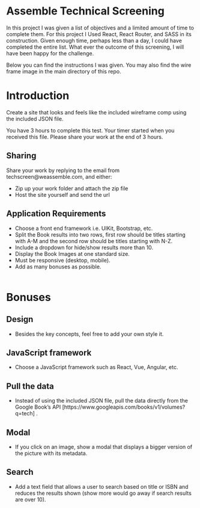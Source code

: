 
<h1 style={text-align: 'center'}>Assemble Technical Screening</h1>

<p style={margin:'0' '20%'}>In this project I was given a list of objectives and a limited amount of time to complete them. For this project I Used React, React Router, and SASS in its construction. Given enough time, perhaps less than a day, I could have completed the entire list. What ever the outcome of this screening, I will have been happy for the challenge.</p>
<p style={margin:'0' '20%'}>Below you can find the instructions I was given. You may also find the wire frame image in the main directory of this repo.</p>

<h1 style={text-align: 'center'}>Introduction</h1>
<p style={margin:'0' '20%'}>Create a site that looks and feels like the included wireframe comp using the included JSON file.</p> 

<p style={margin:'0' '20%'}>You have 3 hours to complete this test. Your timer started when you received this file. Please share your work at the end of 3 hours.</p>

<h2 style={text-align: 'center'}>Sharing</h2>
<p style={margin:'0' '20%'}>Share your work by replying to the email from techscreen@weassemble.com, and either:</p>
<ul>
  <li>Zip up your work folder and attach the zip file</li>
  <li>Host the site yourself and send the url</li>
</ul>
<h2 style={text-align: 'center'}>Application Requirements</h2>
<ul>
  <li>Choose a front end framework i.e. UIKit, Bootstrap, etc.</li>
  <li>Split the Book results into two rows, first row should be titles starting with A-M    and the second row should be titles starting with N-Z.</li>
  <li>Include a dropdown for hide/show results more than 10.</li>
  <li>Display the Book Images at one standard size.</li>
  <li>Must be responsive (desktop, mobile).</li>
  <li>Add as many bonuses as possible.</li>
​</ul>
<h1 style={text-align: 'center'}>Bonuses</h1>
<h2 style={text-align: 'center'}>Design</h2>
<ul>
  <li>Besides the key concepts, feel free to add your own style it.</li>
</ul>
<h2 style={text-align: 'center'}>JavaScript framework</h2>
<ul>
  <li>Choose a JavaScript framework such as React, Vue, Angular, etc.</li>
</ul>
<h2 style={text-align: 'center'}>Pull the data</h2>
<ul>
  <li>Instead of using the included JSON file, pull the data directly from the Google Book’s API [https://www.googleapis.com/books/v1/volumes?q=tech] .</li>
</ul>
<h2 style={text-align: 'center'}>Modal</h2>
<ul>
  <li>If you click on an image, show a modal that displays a bigger version of the picture with its metadata.</li>
</ul>
<h2 style={text-align: 'center'}>Search</h2>
<ul>
  <li>Add a text field that allows a user to search based on title or ISBN and reduces the results shown (show more would go away if search results are over 10).</li>
</ul>
